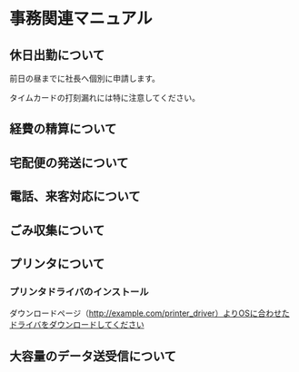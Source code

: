 # 事務関連マニュアル
## 休日出勤について
前日の昼までに社長へ個別に申請します。

タイムカードの打刻漏れには特に注意してください。
## 経費の精算について
## 宅配便の発送について
## 電話、来客対応について
## ごみ収集について
## プリンタについて
### プリンタドライバのインストール
ダウンロードページ（http://example.com/printer_driver）よりOSに合わせたドライバをダウンロードしてください

## 大容量のデータ送受信について
